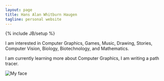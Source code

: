 ```yaml
---
layout: page
title: Hans Alan Whitburn Haugen
tagline: personal website
---
```

{% include JB/setup %}

I am interested in Computer Graphics, Games, Music, Drawing, Stories, Computer Vision, Biology, Biotechnology, and Mathematics.

I am currently learning more about Computer Graphics, I am writing a path tracer.

![My face](https://avatars.githubusercontent.com/u/1408981?v=4)

